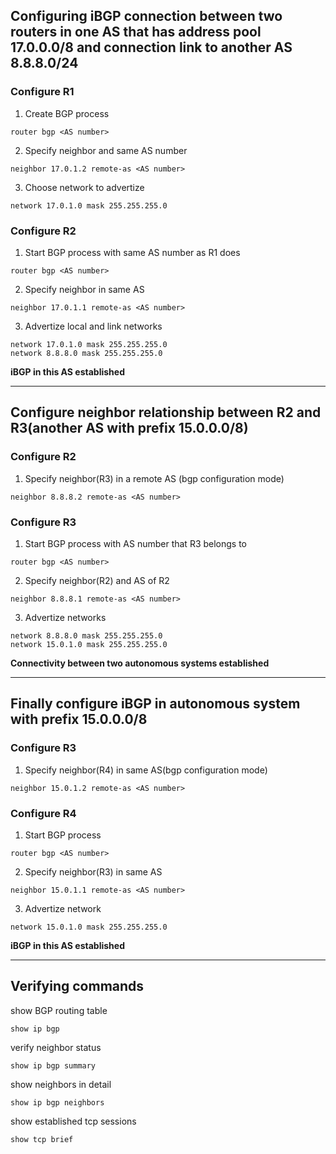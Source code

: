 ## Configuring iBGP connection between two routers in one AS that has address pool 17.0.0.0/8 and connection link to another AS 8.8.8.0/24


### Configure R1


1. Create BGP process 

```
router bgp <AS number>
```

2. Specify neighbor and same AS number

```
neighbor 17.0.1.2 remote-as <AS number>
```

3. Choose network to advertize

```
network 17.0.1.0 mask 255.255.255.0
```


### Configure R2

1. Start BGP process with same AS number as R1 does

```
router bgp <AS number>
```

2. Specify neighbor in same AS

```
neighbor 17.0.1.1 remote-as <AS number>
```

3. Advertize local and link networks

```
network 17.0.1.0 mask 255.255.255.0
network 8.8.8.0 mask 255.255.255.0
```

**iBGP in this AS established**

---

## Configure neighbor relationship between R2 and R3(another AS with prefix 15.0.0.0/8)


### Configure R2

1. Specify neighbor(R3) in a remote AS (bgp configuration mode)

```
neighbor 8.8.8.2 remote-as <AS number>
```

### Configure R3

1. Start BGP process with AS number that R3 belongs to

```
router bgp <AS number>
```

2. Specify neighbor(R2) and AS of R2

```
neighbor 8.8.8.1 remote-as <AS number>
```

3. Advertize networks

```
network 8.8.8.0 mask 255.255.255.0
network 15.0.1.0 mask 255.255.255.0
```

**Connectivity between two autonomous systems established**


---

## Finally configure iBGP in autonomous system with prefix 15.0.0.0/8


### Configure R3

1. Specify neighbor(R4) in same AS(bgp configuration mode)

```
neighbor 15.0.1.2 remote-as <AS number>
```

### Configure R4

1. Start BGP process

```
router bgp <AS number>
```

2. Specify neighbor(R3) in same AS

```
neighbor 15.0.1.1 remote-as <AS number>
```

3. Advertize network

```
network 15.0.1.0 mask 255.255.255.0
```

**iBGP in this AS established**

---

## Verifying commands

show BGP routing table

```
show ip bgp
```

verify neighbor status

```
show ip bgp summary
```

show neighbors in detail

```
show ip bgp neighbors
```

show established tcp sessions

```
show tcp brief
```
